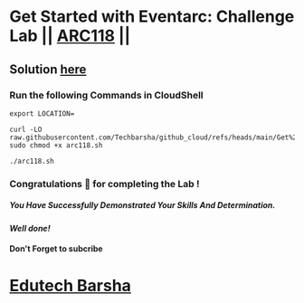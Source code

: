 # Get Started with Eventarc: Challenge Lab || [ARC118](https://www.cloudskillsboost.google/focuses/63244?parent=catalog) ||

## Solution [here](https://youtu.be/ZuCphDGAA7c)

### Run the following Commands in CloudShell

```
export LOCATION=
```
```
curl -LO raw.githubusercontent.com/Techbarsha/github_cloud/refs/heads/main/Get%20Started%20with%20Eventarc%20Challenge%20Lab/arc118.sh
sudo chmod +x arc118.sh

./arc118.sh
```

### Congratulations 🎉 for completing the Lab !

##### *You Have Successfully Demonstrated Your Skills And Determination.*

#### *Well done!*

#### Don't Forget to subcribe

# [Edutech Barsha](https://www.youtube.com/@edutechbarsha)
